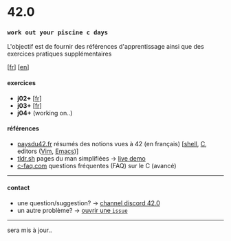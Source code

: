 # 42.0
### `work out your piscine c days`

L'objectif est de fournir des références d'apprentissage ainsi que des exercices pratiques supplémentaires

[[fr](https://github.com/akabab/42.0/blob/master/README.md)]
[[en](https://github.com/akabab/42.0/blob/master/README.en.md)]

#### exercices

- **j02+** [[fr](https://github.com/akabab/42.0/blob/master/j02/j02.fr.md)]
- **j03+** [[fr](https://github.com/akabab/42.0/blob/master/j03/j03.fr.md)]
- **j04+** (working on..)

#### références
- [paysdu42.fr](http://i.paysdu42.fr/) résumés des notions vues à 42 (en français) [[shell](http://i.paysdu42.fr/?page=impatient-shell-debutant), [C](http://i.paysdu42.fr/?page=impatient-C), editors ([Vim](http://i.paysdu42.fr/?page=impatient-vim), [Emacs](http://i.paysdu42.fr/?page=impatient-emacs))]
- [tldr.sh](http://tldr.sh/) pages du man simplifiées -> [live demo](https://tldr.ostera.io/)
- [c-faq.com](http://c-faq.com/) questions fréquentes (FAQ) sur le C (avancé)

----
#### contact

- une question/suggestion? -> [channel discord 42.0](https://discord.gg/TsQ26Jr)
- un autre problème? -> [ouvrir une `issue`](https://github.com/akabab/42.0/issues)

----
sera mis à jour..
